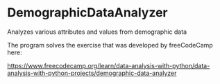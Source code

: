 # DemographicDataAnalyzer
Analyzes various attributes and values from demographic data

The program solves the exercise that was developed by freeCodeCamp here:

https://www.freecodecamp.org/learn/data-analysis-with-python/data-analysis-with-python-projects/demographic-data-analyzer
